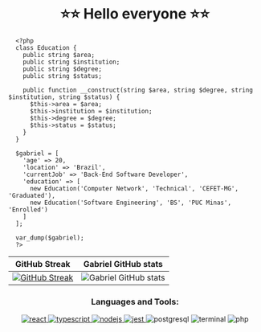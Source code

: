 <h1 align="center">
  ⭐⭐ Hello everyone ⭐⭐
</h1>
 
  ```
    <?php
    class Education {
      public string $area;
      public string $institution;
      public string $degree;
      public string $status;

      public function __construct(string $area, string $degree, string $institution, string $status) {
        $this->area = $area;
        $this->institution = $institution;
        $this->degree = $degree;
        $this->status = $status;
      }
    }

    $gabriel = [
      'age' => 20,
      'location' => 'Brazil',
      'currentJob' => 'Back-End Software Developer',
      'education' => [
        new Education('Computer Network', 'Technical', 'CEFET-MG', 'Graduated'),
        new Education('Software Engineering', 'BS', 'PUC Minas', 'Enrolled')
      ]
    ];

    var_dump($gabriel);
    ?>
  ```

GitHub Streak             |  Gabriel GitHub stats
:-------------------------:|:-------------------------:
 [![GitHub Streak](https://github-readme-streak-stats.herokuapp.com?user=Gabrielcefetzada&theme=synthwave&hide_border=true)](https://git.io/streak-stats) | ![Gabriel GitHub stats](https://github-readme-stats.vercel.app/api?username=Gabrielcefetzada&show_icons=true&count_private=true&theme=dracula)

<h3 align="center">Languages and Tools:</h3>
<p align="center"> <a href="https://reactjs.org/" target="_blank" rel="noreferrer"> <img src="https://img.shields.io/badge/React-20232A?style=for-the-badge&logo=react&logoColor=61DAFB" alt="react" /> </a> <a href="https://www.typescriptlang.org/" target="_blank" rel="noreferrer"> <img src="https://img.shields.io/badge/TypeScript-007ACC?style=for-the-badge&logo=typescript&logoColor=white" alt="typescript" /> </a> <a href="https://nodejs.org" target="_blank" rel="noreferrer"> <img src="https://img.shields.io/badge/Node.js-339933?style=for-the-badge&logo=nodedotjs&logoColor=white" alt="nodejs"/> </a> <a href="https://www.postgresql.org" target="_blank" rel="noreferrer">  <a href="https://jestjs.io" target="_blank" rel="noreferrer"> <img src="https://img.shields.io/badge/Jest-C21325?style=for-the-badge&logo=jest&logoColor=white" alt="jest"/> </a>   <img src="https://img.shields.io/badge/PostgreSQL-316192?style=for-the-badge&logo=postgresql&logoColor=white" alt="postgresql" /> </a> 
<img src="https://img.shields.io/badge/Linux-E34F26?style=for-the-badge&logo=linux&logoColor=black" alt="terminal" /> 
<img src="https://img.shields.io/badge/PHP-777BB4?style=for-the-badge&logo=php&logoColor=white" alt="php" />
</p>
